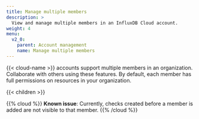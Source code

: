 ```yaml
---
title: Manage multiple members
description: >
  View and manage multiple members in an InfluxDB Cloud account.
weight: 4
menu:
  v2_0:
    parent: Account management
    name: Manage multiple members
---
```


{{< cloud-name >}} accounts support multiple members in an organization.
Collaborate with others using these features.
By default, each member has full permissions on resources in your organization.

{{< children >}}

{{% cloud %}}
**Known issue**: Currently, checks created before a member is added are not visible to that member.
{{% /cloud %}}
